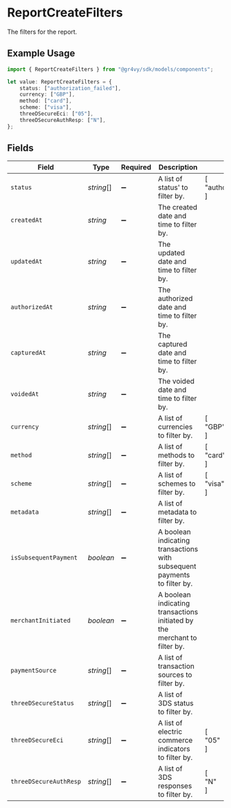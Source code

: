 # ReportCreateFilters

The filters for the report.

## Example Usage

```typescript
import { ReportCreateFilters } from "@gr4vy/sdk/models/components";

let value: ReportCreateFilters = {
    status: ["authorization_failed"],
    currency: ["GBP"],
    method: ["card"],
    scheme: ["visa"],
    threeDSecureEci: ["05"],
    threeDSecureAuthResp: ["N"],
};
```

## Fields

| Field                                                                     | Type                                                                      | Required                                                                  | Description                                                               | Example                                                                   |
| ------------------------------------------------------------------------- | ------------------------------------------------------------------------- | ------------------------------------------------------------------------- | ------------------------------------------------------------------------- | ------------------------------------------------------------------------- |
| `status`                                                                  | *string*[]                                                                | :heavy_minus_sign:                                                        | A list of status' to filter by.                                           | [<br/>"authorization_failed"<br/>]                                        |
| `createdAt`                                                               | *string*                                                                  | :heavy_minus_sign:                                                        | The created date and time to filter by.                                   |                                                                           |
| `updatedAt`                                                               | *string*                                                                  | :heavy_minus_sign:                                                        | The updated date and time to filter by.                                   |                                                                           |
| `authorizedAt`                                                            | *string*                                                                  | :heavy_minus_sign:                                                        | The authorized date and time to filter by.                                |                                                                           |
| `capturedAt`                                                              | *string*                                                                  | :heavy_minus_sign:                                                        | The captured date and time to filter by.                                  |                                                                           |
| `voidedAt`                                                                | *string*                                                                  | :heavy_minus_sign:                                                        | The voided date and time to filter by.                                    |                                                                           |
| `currency`                                                                | *string*[]                                                                | :heavy_minus_sign:                                                        | A list of currencies to filter by.                                        | [<br/>"GBP"<br/>]                                                         |
| `method`                                                                  | *string*[]                                                                | :heavy_minus_sign:                                                        | A list of methods to filter by.                                           | [<br/>"card"<br/>]                                                        |
| `scheme`                                                                  | *string*[]                                                                | :heavy_minus_sign:                                                        | A list of schemes to filter by.                                           | [<br/>"visa"<br/>]                                                        |
| `metadata`                                                                | *string*[]                                                                | :heavy_minus_sign:                                                        | A list of metadata to filter by.                                          |                                                                           |
| `isSubsequentPayment`                                                     | *boolean*                                                                 | :heavy_minus_sign:                                                        | A boolean indicating transactions with subsequent payments to filter by.  |                                                                           |
| `merchantInitiated`                                                       | *boolean*                                                                 | :heavy_minus_sign:                                                        | A boolean indicating transactions initiated by the merchant to filter by. |                                                                           |
| `paymentSource`                                                           | *string*[]                                                                | :heavy_minus_sign:                                                        | A list of transaction sources to filter by.                               |                                                                           |
| `threeDSecureStatus`                                                      | *string*[]                                                                | :heavy_minus_sign:                                                        | A list of 3DS status to filter by.                                        |                                                                           |
| `threeDSecureEci`                                                         | *string*[]                                                                | :heavy_minus_sign:                                                        | A list of electric commerce indicators to filter by.                      | [<br/>"05"<br/>]                                                          |
| `threeDSecureAuthResp`                                                    | *string*[]                                                                | :heavy_minus_sign:                                                        | A list of 3DS responses to filter by.                                     | [<br/>"N"<br/>]                                                           |